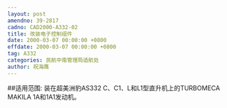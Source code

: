 ```yaml
---
layout: post
amendno: 39-2817
cadno: CAD2000-A332-02
title: 改装电子控制组件
date: 2000-03-07 00:00:00 +0800
effdate: 2000-03-07 00:00:00 +0800
tag: A332
categories: 民航中南管理局适航处
author: 祝海鹰
---
```


##适用范围:
装在超美洲豹AS332 C、C1、L和L1型直升机上的TURBOMECA MAKILA 1A和1A1发动机。

